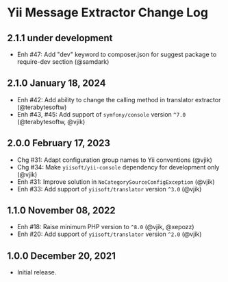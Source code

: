 # Yii Message Extractor Change Log

## 2.1.1 under development

- Enh #47: Add "dev" keyword to composer.json for suggest package to require-dev section (@samdark)

## 2.1.0 January 18, 2024

- Enh #42: Add ability to change the calling method in translator extractor (@terabytesoftw)
- Enh #43, #45: Add support of `symfony/console` version `^7.0` (@terabytesoftw, @vjik)

## 2.0.0 February 17, 2023

- Chg #31: Adapt configuration group names to Yii conventions (@vjik)
- Chg #34: Make `yiisoft/yii-console` dependency for development only (@vjik)
- Enh #31: Improve solution in `NoCategorySourceConfigException` (@vjik)
- Enh #33: Add support of `yiisoft/translator` version `^3.0` (@vjik)

## 1.1.0 November 08, 2022

- Enh #18: Raise minimum PHP version to `^8.0` (@vjik, @xepozz)
- Enh #20: Add support of `yiisoft/translator` version `^2.0` (@vjik)

## 1.0.0 December 20, 2021

- Initial release.
